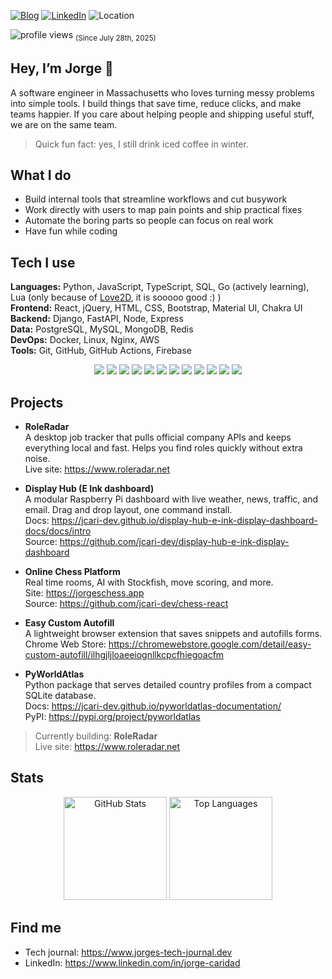 <p align="center">

[![Blog](https://img.shields.io/badge/Blog-Jorge%27s%20Tech%20Journal-1f6feb?logo=read.cv)](https://www.jorges-tech-journal.dev/)
[![LinkedIn](https://img.shields.io/badge/LinkedIn-Connect-0a66c2?logo=linkedin&logoColor=white)](https://www.linkedin.com/in/jorge-caridad)
![Location](https://img.shields.io/badge/Location-Massachusetts-2ea043)

</p>

<img src="https://komarev.com/ghpvc/?username=jcari-dev&label=Profile%20views&color=0e75b6&style=flat" alt="profile views" /> <sub>(Since July 28th, 2025)</sub>


## Hey, I’m Jorge 👋

A software engineer in Massachusetts who loves turning messy problems into simple tools. I build things that save time, reduce clicks, and make teams happier. If you care about helping people and shipping useful stuff, we are on the same team.

> Quick fun fact: yes, I still drink iced coffee in winter.

## What I do
- Build internal tools that streamline workflows and cut busywork
- Work directly with users to map pain points and ship practical fixes
- Automate the boring parts so people can focus on real work
- Have fun while coding

## Tech I use
**Languages:** Python, JavaScript, TypeScript, SQL, Go (actively learning), Lua (only because of [Love2D](https://love2d.org), it is sooooo good :) )  
**Frontend:** React, jQuery, HTML, CSS, Bootstrap, Material UI, Chakra UI  
**Backend:** Django, FastAPI, Node, Express  
**Data:** PostgreSQL, MySQL, MongoDB, Redis  
**DevOps:** Docker, Linux, Nginx, AWS  
**Tools:** Git, GitHub, GitHub Actions, Firebase

<p align="center">
  <img src="https://img.shields.io/badge/Python-3776ab?logo=python&logoColor=white" />
  <img src="https://img.shields.io/badge/Django-092e20?logo=django&logoColor=white" />
  <img src="https://img.shields.io/badge/React-20232a?logo=react&logoColor=61DAFB" />
  <img src="https://img.shields.io/badge/TypeScript-3178c6?logo=typescript&logoColor=white" />
  <img src="https://img.shields.io/badge/Go-00ADD8?logo=go&logoColor=white" />
  <img src="https://img.shields.io/badge/Lua-2C2D72?logo=lua&logoColor=white" />
  <a href="https://love2d.org"><img src="https://img.shields.io/badge/Love2D-000000" /></a>
  <img src="https://img.shields.io/badge/PostgreSQL-4169e1?logo=postgresql&logoColor=white" />
  <img src="https://img.shields.io/badge/Redis-DC382D?logo=redis&logoColor=white" />
  <img src="https://img.shields.io/badge/Docker-2496ed?logo=docker&logoColor=white" />
  <img src="https://img.shields.io/badge/Linux-000000?logo=linux&logoColor=white" />
  <img src="https://img.shields.io/badge/AWS-232f3e?logo=amazon-aws&logoColor=white" />
</p>

## Projects
- **RoleRadar**  
  A desktop job tracker that pulls official company APIs and keeps everything local and fast. Helps you find roles quickly without extra noise.  
  Live site: https://www.roleradar.net

- **Display Hub (E Ink dashboard)**  
  A modular Raspberry Pi dashboard with live weather, news, traffic, and email. Drag and drop layout, one command install.  
  Docs: https://jcari-dev.github.io/display-hub-e-ink-display-dashboard-docs/docs/intro  
  Source: https://github.com/jcari-dev/display-hub-e-ink-display-dashboard

- **Online Chess Platform**  
  Real time rooms, AI with Stockfish, move scoring, and more.  
  Site: https://jorgeschess.app  
  Source: https://github.com/jcari-dev/chess-react

- **Easy Custom Autofill**  
  A lightweight browser extension that saves snippets and autofills forms.  
  Chrome Web Store: https://chromewebstore.google.com/detail/easy-custom-autofill/ilhgjljloaeeiognllkcpcfhiegoacfm

- **PyWorldAtlas**  
  Python package that serves detailed country profiles from a compact SQLite database.  
  Docs: https://jcari-dev.github.io/pyworldatlas-documentation/  
  PyPI: https://pypi.org/project/pyworldatlas  

> Currently building: **RoleRadar**  
> Live site: https://www.roleradar.net

## Stats
<div align="center">

  <img height="165" src="https://github-readme-stats.vercel.app/api?username=jcari-dev&show_icons=true&hide_title=true&rank_icon=github&include_all_commits=true&theme=transparent&hide_border=true" alt="GitHub Stats" />

  <img height="165" src="https://github-readme-stats.vercel.app/api/top-langs/?username=jcari-dev&layout=compact&langs_count=8&theme=transparent&hide_border=true" alt="Top Languages" />

</div>

## Find me
- Tech journal: https://www.jorges-tech-journal.dev  
- LinkedIn: https://www.linkedin.com/in/jorge-caridad  
